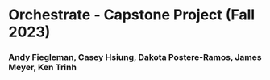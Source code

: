 # Orchestrate - Capstone Project (Fall 2023)

### Andy Fiegleman, Casey Hsiung, Dakota Postere-Ramos, James Meyer, Ken Trinh

